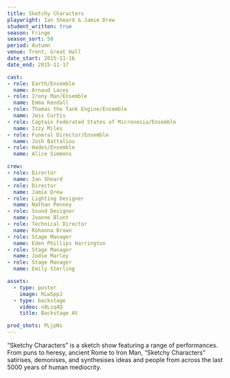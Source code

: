 ```yaml
---
title: Sketchy Characters
playwright: Ian Sheard & Jamie Drew
student_written: true
season: Fringe
season_sort: 50
period: Autumn
venue: Trent, Great Hall
date_start: 2015-11-16
date_end: 2015-11-17

cast:
- role: Earth/Ensemble
  name: Arnaud Lacey
- role: Irony Man/Ensemble
  name: Emma Kendall
- role: Thomas the Tank Engine/Ensemble
  name: Jess Curtis
- role: Captain Federated States of Micronesia/Ensemble
  name: Izzy Miles
- role: Funeral Director/Ensemble
  name: Josh Battaliou
- role: Hades/Ensemble
  name: Alice Simmons

crew:
- role: Director
  name: Ian Sheard
- role: Director
  name: Jamie Drew
- role: Lighting Designer
  name: Nathan Penney
- role: Sound Designer
  name: Joanne Blunt
- role: Technical Director
  name: Rohanna Brown
- role: Stage Manager
  name: Eden Phillips Harrington
- role: Stage Manager
  name: Jodie Marley
- role: Stage Manager
  name: Emily Sterling

assets:
  - type: poster
    image: RLwSppJ
  - type: backstage
    video: n8Lsq4Q
    title: Backstage At

prod_shots: PLjpNs
---
```


“Sketchy Characters” is a sketch show featuring a range of performances. From puns to heresy, ancient Rome to Iron Man, “Sketchy Characters” satirises, demonises, and synthesises ideas and people from across the last 5000 years of human mediocrity.

